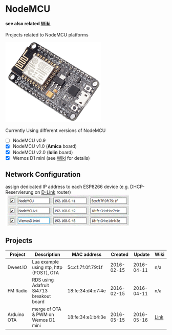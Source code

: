# NodeMCU 
#### see also related [Wiki](https://github.com/griemide/NodeMCU/wiki)  
Projects related to NodeMCU platforms



![NodeMCU](/hardware/NodeMCUv1.png)

Currently Using different versions of NodeMCU

- [ ] NodeMCU v0.9
- [x] NodeMCU v1.0 (**Amica** board)
- [x] NodeMCU v2.0 (**lolin** board)
- [x] Wemos D1 mini (see [Wiki](https://github.com/griemide/NodeMCU/tree/master/hardware/wemosD1mini) for details)

## Network Configuration

assign dedicated IP address to each ESP8266 device (e.g. DHCP-Reservierung on [D-Link](http://192.168.0.1/bsc_lan.php) router)
![MAC](https://github.com/griemide/NodeMCU/blob/master/hardware/images/ESP8266overviewMACaddress.GIF)

## Projects

Project       | Description                                 | MAC address       | Created    | Update     | Wiki
--------------|---------------------------------------------| ------------------|------------|------------|------
Dweet.IO      | Lua example using ntp, http (POST), OTA     | 5c:cf:7f:0f:79:1f | 2016-02-15 | 2016-04-11 | n/a
FM Radio      | RDS using Adafruit Si4713 breakout board    | 18:fe:34:d4:c7:4e | 2016-02-15 | 2016-04-11 | n/a
Arduino OTA   | merge of OTA & PWM on Wemos D1 mini         | 18:fe:34:e1:b4:3e | 2016-05-15 | 2016-05-16 | [Link](https://github.com/griemide/NodeMCU/tree/master/hardware/wemosD1mini)
